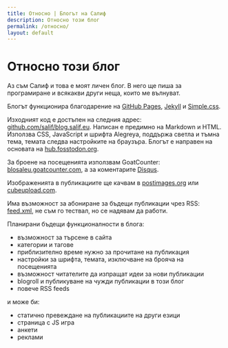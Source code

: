 ```yaml
---
title: Относно | Блогът на Салиф
description: Относно този блог
permalink: /относно/
layout: default
---
```

# Относно този блог

Аз съм Салиф и това е моят личен блог. В него ще пиша за програмиране и всякакви други неща, които ме вълнуват.

Блогът функционира благодарение на [GitHub Pages](https://pages.github.com/), [Jekyll](https://jekyllrb.com) и [Simple.css](https://simplecss.org).

Изходният код е достъпен на следния адрес: [github.com/salif/blog.salif.eu](https://github.com/salif/blog.salif.eu). Написан е предимно на Markdown и HTML.
Използва CSS, JavaScript и шрифта Alegreya, поддържа светла и тъмна тема, темата следва настройките на браузъра. 
Блогът е направен на основата на [hub.fosstodon.org](https://hub.fosstodon.org/).

За броене на посещенията използвам GoatCounter: [blosaleu.goatcounter.com](https://blosaleu.goatcounter.com/), а за коментарите [Disqus](https://disqus.com/home/forums/blog-salif-eu/?l=bg).

Изображенията в публикациите ще качвам в [postimages.org](https://postimages.org) или [cubeupload.com](https://cubeupload.com/).

Има възможност за абониране за бъдещи публикации чрез RSS: [feed.xml](/feed.xml), не съм го тествал, но се надявам да работи.

Планирани бъдещи функционалности в блога:

* възможност за търсене в сайта
* категории и тагове
* приблизително време нужно за прочитане на публикация
* настройки за шрифта, темата, изключване на брояча на посещенията
* възможност читателите да изпращат идеи за нови публикации
* blogroll и публикуване на чужди публикации в този блог
* повече RSS feeds

и може би:

* статично превеждане на публикациите на други езици
* страница с JS игра
* анкети
* реклами
